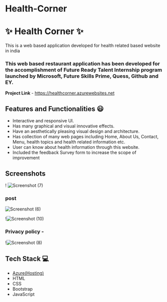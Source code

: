 # Health-Corner

# ✨ Health Corner ✨

This is a web based application developed for health related based website in india

### This web based restaurant application has been developed for the accomplishment of Future Ready Talent Internship program launched by Microsoft, Future Skills Prime, Quess, Github and EY.


**Project Link** - https://healthcorner.azurewebsites.net


## Features and Functionalities 😃

- Interactive and responsive UI.
- Has many graphical and visual innovative effects.
- Have an aesthetically pleasing visual design and architecture.
- Has collection of many web pages including Home, About Us, Contact, Menu, health topics and health related information etc.
- User can know about health information through this website.
- Included the feedback Survey form to increase the scope of improvement 

## Screenshots
!
![Screenshot (7)](https://user-images.githubusercontent.com/112399811/193473714-6bf61b04-4353-4558-8136-21a86319a599.png)


   

### post

![Screenshot (6)](https://user-images.githubusercontent.com/112399811/193473726-09074273-7cea-49bc-8dc4-b493896a5963.png)


!![Screenshot (10)](https://user-images.githubusercontent.com/112399811/193473808-af391ce4-7705-4e0e-a7e5-c9cc6e19df55.png)



### Privacy policy -

!![Screenshot (8)](https://user-images.githubusercontent.com/112399811/193473746-e86e69aa-7ff8-446a-b29a-9e0b37a8567d.png)






## Tech Stack 💻

- [Azure(Hosting)](https://azure.microsoft.com/en-in/features/azure-portal/)
- HTML
- CSS
- Bootstrap
- JavaScript
